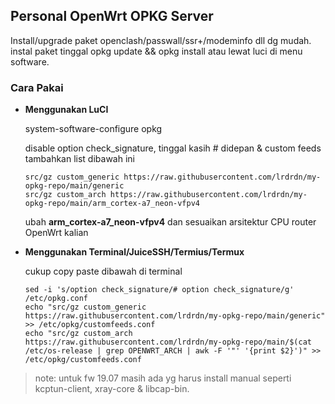## Personal OpenWrt OPKG Server
Install/upgrade paket openclash/passwall/ssr+/modeminfo dll dg mudah. instal paket tinggal opkg update && opkg install atau lewat luci di menu software.

### Cara Pakai
- **Menggunakan LuCI**

  system-software-configure opkg
  
  disable option check_signature, tinggal kasih # didepan & custom feeds tambahkan list dibawah ini

  ```
  src/gz custom_generic https://raw.githubusercontent.com/lrdrdn/my-opkg-repo/main/generic
  src/gz custom_arch https://raw.githubusercontent.com/lrdrdn/my-opkg-repo/main/arm_cortex-a7_neon-vfpv4
  ```

  ubah **arm_cortex-a7_neon-vfpv4** dan sesuaikan arsitektur CPU router OpenWrt kalian
 
- **Menggunakan Terminal/JuiceSSH/Termius/Termux**
  
  cukup copy paste dibawah di terminal
  
  ```
  sed -i 's/option check_signature/# option check_signature/g' /etc/opkg.conf
  echo "src/gz custom_generic https://raw.githubusercontent.com/lrdrdn/my-opkg-repo/main/generic" >> /etc/opkg/customfeeds.conf
  echo "src/gz custom_arch https://raw.githubusercontent.com/lrdrdn/my-opkg-repo/main/$(cat /etc/os-release | grep OPENWRT_ARCH | awk -F '"' '{print $2}')" >> /etc/opkg/customfeeds.conf
  ```

> note: untuk fw 19.07 masih ada yg harus install manual seperti kcptun-client, xray-core & libcap-bin.
